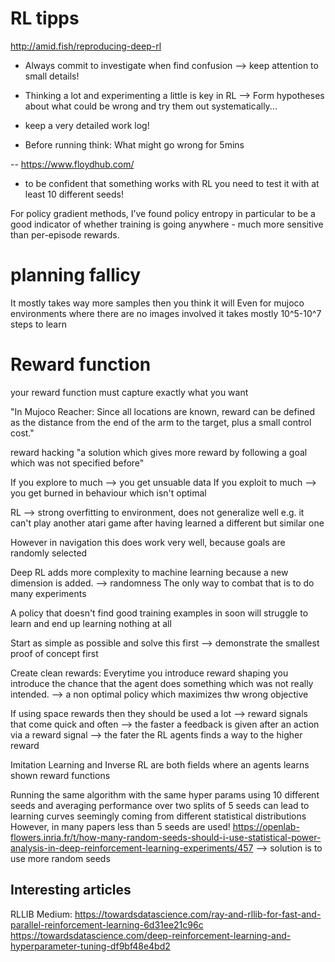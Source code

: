 # RL tipps 
http://amid.fish/reproducing-deep-rl
- Always commit to investigate when find confusion --> keep attention to small details!

- Thinking a lot and experimenting a little is key in RL
--> Form hypotheses about what could be wrong and try them out systematically...

- keep a very detailed work log!

- Before running think: What might go wrong for 5mins

-- https://www.floydhub.com/

- to be confident that something works with RL you need to test it with at least 10 different seeds!


For policy gradient methods, I’ve found policy entropy in particular to be a good indicator of whether training is going anywhere - much more sensitive than per-episode rewards.

# planning fallicy
It mostly takes way more samples then you think it will
Even for mujoco environments where there are no images involved it takes mostly 10^5-10^7 steps to learn
# Reward function
your reward function must capture exactly what you want

"In Mujoco Reacher: Since all locations are known, 
reward can be defined as the distance from the end of the arm to the target, plus a small control cost."

reward hacking "a solution which gives more reward by following a goal which was not specified before"

If you explore to much --> you get unsuable data
If you exploit to much --> you get burned in behaviour which isn't optimal

RL --> strong overfitting to environment, does not generalize well 
e.g. it can't play another atari game after having learned a different but similar one

However in navigation  this does work very well, because goals are randomly selected

Deep RL adds more complexity to machine learning because a new dimension is added. --> randomness
The only way to combat that is to do many experiments

A policy that doesn't find good training examples in 
soon will struggle to learn and end up learning nothing at all 

Start as simple as possible and solve this first --> demonstrate the smallest proof of concept first

Create clean rewards:
Everytime you introduce reward shaping you introduce the chance 
that the agent does something which was not really intended. 
--> a non optimal policy which maximizes thw wrong objective

If using space rewards then they should be used a lot --> reward signals that come quick and often
--> the faster a feedback is given after an action via a reward signal
--> the fater the RL agents finds a way to the higher reward

Imitation Learning and Inverse RL are both fields where an agents learns shown reward functions

Running the same algorithm with the same hyper params using 10 different seeds 
and averaging performance over two splits of 5 seeds can lead to learning curves seemingly coming from different statistical distributions
However, in many papers less than 5 seeds are used!
https://openlab-flowers.inria.fr/t/how-many-random-seeds-should-i-use-statistical-power-analysis-in-deep-reinforcement-learning-experiments/457
--> solution is to use more random seeds

## Interesting articles
RLLIB Medium: https://towardsdatascience.com/ray-and-rllib-for-fast-and-parallel-reinforcement-learning-6d31ee21c96c
https://towardsdatascience.com/deep-reinforcement-learning-and-hyperparameter-tuning-df9bf48e4bd2
